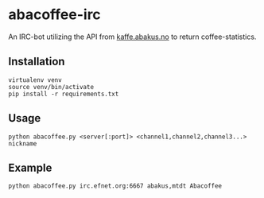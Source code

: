 abacoffee-irc
============

An IRC-bot utilizing the API from [kaffe.abakus.no](http://kaffe.abakus.no) to return coffee-statistics. 

## Installation
	
	virtualenv venv
	source venv/bin/activate
	pip install -r requirements.txt
	
## Usage

	python abacoffee.py <server[:port]> <channel1,channel2,channel3...> nickname

## Example

	python abacoffee.py irc.efnet.org:6667 abakus,mtdt Abacoffee

